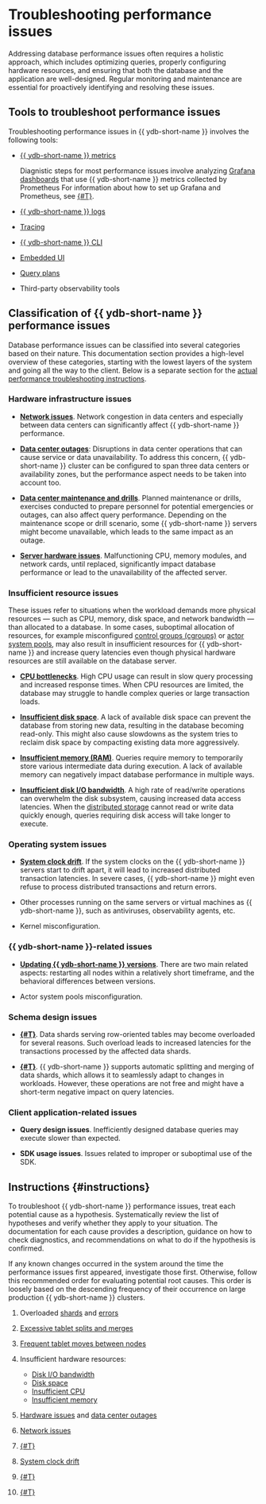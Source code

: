 # Troubleshooting performance issues

Addressing database performance issues often requires a holistic approach, which includes optimizing queries, properly configuring hardware resources, and ensuring that both the database and the application are well-designed. Regular monitoring and maintenance are essential for proactively identifying and resolving these issues.

## Tools to troubleshoot performance issues

Troubleshooting performance issues in {{ ydb-short-name }} involves the following tools:

- [{{ ydb-short-name }} metrics](../../reference/observability/metrics/index.md)

    Diagnistic steps for most performance issues involve analyzing [Grafana dashboards](../../reference/observability/metrics/grafana-dashboards.md) that use {{ ydb-short-name }} metrics collected by Prometheus For information about how to set up Grafana and Prometheus, see [{#T}](../../devops/observability/monitoring.md).

- [{{ ydb-short-name }} logs](../../devops/observability/logging.md)
- [Tracing](../../reference/observability/tracing/setup.md)
- [{{ ydb-short-name }} CLI](../../reference/ydb-cli/index.md)
- [Embedded UI](../../reference/embedded-ui/index.md)
- [Query plans](../../dev/query-plans-optimization.md)
- Third-party observability tools

## Classification of {{ ydb-short-name }} performance issues

Database performance issues can be classified into several categories based on their nature. This documentation section provides a high-level overview of these categories, starting with the lowest layers of the system and going all the way to the client. Below is a separate section for the [actual performance troubleshooting instructions](#instructions).

### Hardware infrastructure issues

- **[Network issues](infrastructure/network.md)**. Network congestion in data centers and especially between data centers can significantly affect {{ ydb-short-name }} performance.

- **[Data center outages](infrastructure/dc-outage.md)**: Disruptions in data center operations that can cause service or data unavailability. To address this concern, {{ ydb-short-name }} cluster can be configured to span three data centers or availability zones, but the performance aspect needs to be taken into account too.

- **[Data center maintenance and drills](infrastructure/dc-drills.md)**. Planned maintenance or drills, exercises conducted to prepare personnel for potential emergencies or outages, can also affect query performance. Depending on the maintenance scope or drill scenario, some {{ ydb-short-name }} servers might become unavailable, which leads to the same impact as an outage.

- **[Server hardware issues](infrastructure/hardware.md)**. Malfunctioning CPU, memory modules, and network cards, until replaced, significantly impact database performance or lead to the unavailability of the affected server.

### Insufficient resource issues

These issues refer to situations when the workload demands more physical resources — such as CPU, memory, disk space, and network bandwidth — than allocated to a database. In some cases, suboptimal allocation of resources, for example misconfigured [control groups (cgroups)](https://en.wikipedia.org/wiki/Cgroups) or [actor system pools](../../concepts/glossary.md#actor-system-pool), may also result in insufficient resources for {{ ydb-short-name }} and increase query latencies even though physical hardware resources are still available on the database server.

- **[CPU bottlenecks](hardware/cpu-bottleneck.md)**. High CPU usage can result in slow query processing and increased response times. When CPU resources are limited, the database may struggle to handle complex queries or large transaction loads.

- **[Insufficient disk space](hardware/disk-space.md)**. A lack of available disk space can prevent the database from storing new data, resulting in the database becoming read-only. This might also cause slowdowns as the system tries to reclaim disk space by compacting existing data more aggressively.

- **[Insufficient memory (RAM)](hardware/insufficient-memory.md)**. Queries require memory to temporarily store various intermediate data during execution. A lack of available memory can negatively impact database performance in multiple ways.

- **[Insufficient disk I/O bandwidth](hardware/io-bandwidth.md)**. A high rate of read/write operations can overwhelm the disk subsystem, causing increased data access latencies. When the [distributed storage](../../concepts/glossary.md#distributed-storage) cannot read or write data quickly enough, queries requiring disk access will take longer to execute.

### Operating system issues

- **[System clock drift](system/system-clock-drift.md)**. If the system clocks on the {{ ydb-short-name }} servers start to drift apart, it will lead to increased distributed transaction latencies. In severe cases, {{ ydb-short-name }} might even refuse to process distributed transactions and return errors.

- Other processes running on the same servers or virtual machines as {{ ydb-short-name }}, such as antiviruses, observability agents, etc.

- Kernel misconfiguration.

### {{ ydb-short-name }}-related issues

- **[Updating {{ ydb-short-name }} versions](ydb/ydb-updates.md)**. There are two main related aspects: restarting all nodes within a relatively short timeframe, and the behavioral differences between versions.

- Actor system pools misconfiguration.

### Schema design issues

- **[{#T}](./schemas/overloaded-shards.md)**. Data shards serving row-oriented tables may become overloaded for several reasons. Such overload leads to increased latencies for the transactions processed by the affected data shards.

- **[{#T}](./schemas/splits-merges.md)**. {{ ydb-short-name }} supports automatic splitting and merging of data shards, which allows it to seamlessly adapt to changes in workloads. However, these operations are not free and might have a short-term negative impact on query latencies.

### Client application-related issues

- **Query design issues**. Inefficiently designed database queries may execute slower than expected.

- **SDK usage issues**. Issues related to improper or suboptimal use of the SDK.

## Instructions {#instructions}

To troubleshoot {{ ydb-short-name }} performance issues, treat each potential cause as a hypothesis. Systematically review the list of hypotheses and verify whether they apply to your situation. The documentation for each cause provides a description, guidance on how to check diagnostics, and recommendations on what to do if the hypothesis is confirmed.

If any known changes occurred in the system around the time the performance issues first appeared, investigate those first. Otherwise, follow this recommended order for evaluating potential root causes. This order is loosely based on the descending frequency of their occurrence on large production {{ ydb-short-name }} clusters.

1. Overloaded [shards](schemas/overloaded-shards.md) and [errors](./queries/overloaded-errors.md)
1. [Excessive tablet splits and merges](schemas/splits-merges.md)
1. [Frequent tablet moves between nodes](ydb/tablets-moved.md)
1. Insufficient hardware resources:

    - [Disk I/O bandwidth](hardware/io-bandwidth.md)
    - [Disk space](hardware/disk-space.md)
    - [Insufficient CPU](hardware/cpu-bottleneck.md)
    - [Insufficient memory](hardware/insufficient-memory.md)

1. [Hardware issues](infrastructure/hardware.md) and [data center outages](infrastructure/dc-outage.md)
1. [Network issues](infrastructure/network.md)
1. [{#T}](ydb/ydb-updates.md)
1. [System clock drift](system/system-clock-drift.md)
1. [{#T}](queries/transaction-lock-invalidation.md)
1. [{#T}](infrastructure/dc-drills.md)
